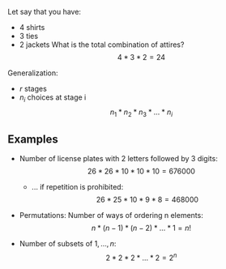 Let say that you have:
- 4 shirts
- 3 ties
- 2 jackets
What is the total combination of attires?
$$
4 * 3 * 2 = 24
$$

Generalization:
- $r$ stages
- $n_i$ choices at stage i
$$
n_1 * n_2 * n_3 * \dots * n_i
$$
## Examples
- Number of license plates with 2 letters followed by 3 digits:
$$
26*26*10*10*10 = 676000
$$
	- ... if repetition is prohibited:
	  $$
	  26*25* 10*9*8=468000
	  $$

- Permutations: Number of ways of ordering n elements:
  $$
  n*(n-1)*(n-2)*\dots*1 = n!
  $$
- Number of subsets of ${1, \dots ,n}$:
$$
2*2*2*\dots*2 = 2^n
$$
